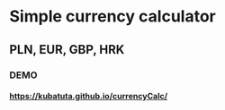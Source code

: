 # Simple currency calculator
## PLN, EUR, GBP, HRK
### DEMO
#### https://kubatuta.github.io/currencyCalc/
